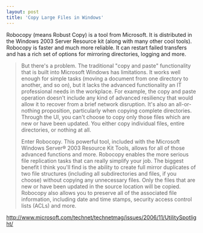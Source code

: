 ```yaml
---
layout: post  
title: 'Copy Large Files in Windows'
---
```

Robocopy (means Robust Copy) is a tool from Microsoft. It is distributed in the Windows 2003 Server Resource kit (along with many other cool tools). Robocopy is faster and much more reliable. It can restart failed transfers and has a rich set of options for mirroring directories, logging and more.

> But there's a problem. The traditional "copy and paste" functionality that is built into Microsoft Windows has limitations. It works well enough for simple tasks (moving a document from one directory to another, and so on), but it lacks the advanced functionality an IT professional needs in the workplace. For example, the copy and paste operation doesn't include any kind of advanced resiliency that would allow it to recover from a brief network disruption. It's also an all-or-nothing proposition, particularly when copying complete directories. Through the UI, you can't choose to copy only those files which are new or have been updated. You either copy individual files, entire directories, or nothing at all.
> 
> Enter Robocopy. This powerful tool, included with the Microsoft Windows Server® 2003 Resource Kit Tools, allows for all of those advanced functions and more. Robocopy enables the more serious file replication tasks that can really simplify your job. The biggest benefit I think you'll find is the ability to create full mirror duplicates of two file structures (including all subdirectories and files, if you choose) without copying any unnecessary files. Only the files that are new or have been updated in the source location will be copied. Robocopy also allows you to preserve all of the associated file information, including date and time stamps, security access control lists (ACLs) and more.

<http://www.microsoft.com/technet/technetmag/issues/2006/11/UtilitySpotlight/>

